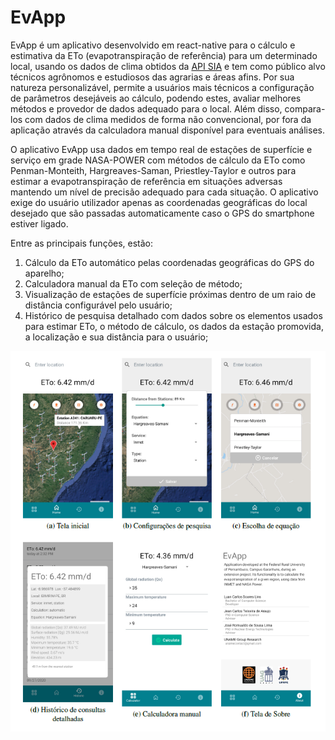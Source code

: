 # EvApp

EvApp é um aplicativo desenvolvido em react-native para o cálculo e estimativa da ETo (evapotranspiração de referência) para um determinado local, usando os dados de clima obtidos da [API SIA](https://github.com/luancsl/SIA) e tem como público alvo técnicos agrônomos e estudiosos das agrarias e áreas afins. Por sua natureza personalizável, permite a usuários mais técnicos a configuração de parâmetros desejáveis ao cálculo, podendo estes, avaliar melhores métodos e provedor de dados adequado para o local. Além disso, compara-los com dados de clima medidos de forma não convencional, por fora da aplicação através da calculadora manual disponível para eventuais análises.
 
O aplicativo EvApp usa dados em tempo real de estações de superfície e serviço em grade NASA-POWER com métodos de cálculo da ETo como Penman-Monteith, Hargreaves-Saman, Priestley-Taylor e outros para estimar a evapotranspiração de referência em situações adversas mantendo um nível de precisão adequado para cada situação. O aplicativo exige do usuário utilizador apenas as coordenadas geográficas do local desejado que são passadas automaticamente caso o GPS do smartphone estiver ligado.

Entre as principais funções, estão:
1. Cálculo da ETo automático pelas coordenadas geográficas do GPS do aparelho;
2. Calculadora manual da ETo com seleção de método;
3. Visualização de estações de superfície próximas dentro de um raio de distância
configurável pelo usuário;
4. Histórico de pesquisa detalhado com dados sobre os elementos usados para estimar
ETo, o método de cálculo, os dados da estação promovida, a localização e sua
distância para o usuário;



![Alt text](doc/EvApp.png "EvApp")